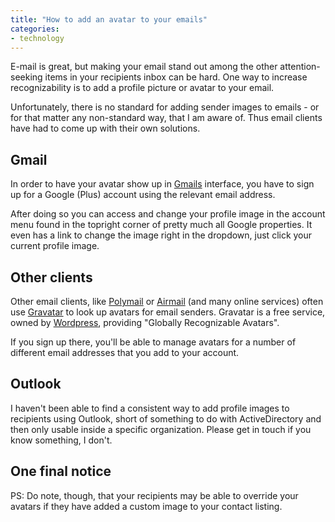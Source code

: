 ```yaml
---
title: "How to add an avatar to your emails"
categories:
- technology
---
```


E-mail is great, but making your email stand out among the other attention-seeking items in your recipients inbox can be hard. One way to increase recognizability is to add a profile picture or avatar to your email.

<!--more-->

Unfortunately, there is no standard for adding sender images to emails - or for that matter any non-standard way, that I am aware of. Thus email clients have had to come up with their own solutions.

## Gmail

In order to have your avatar show up in [Gmails](https://gmail.com) interface, you have to sign up for a Google (Plus) account using the relevant email address.

After doing so you can access and change your profile image in the account menu found in the topright corner of pretty much all Google properties. It even
has a link to change the image right in the dropdown, just click your current profile image.

## Other clients

Other email clients, like [Polymail](https://polymail.io/) or [Airmail](http://airmailapp.com/) (and many online services) often use [Gravatar](https://gravatar.com) to look up avatars for email senders. Gravatar is a free service, owned by [Wordpress](https://wordpress.com), providing "Globally Recognizable Avatars".

If you sign up there, you'll be able to manage avatars for a number of different email addresses that you add to your account.

## Outlook

I haven't been able to find a consistent way to add profile images to recipients using Outlook, short of something to do with ActiveDirectory and then only usable inside a specific organization. Please get in touch if you know something, I don't.

## One final notice

PS: Do note, though, that your recipients may be able to override your avatars if they have added a custom image to your contact listing.

